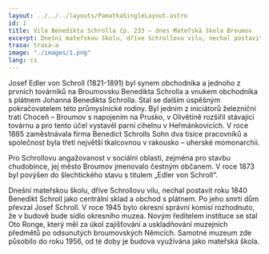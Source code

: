 ```yaml
---
layout: ../../../layouts/PamatkaSingleLayout.astro
id: 1
title: Vila Benedikta Schrolla čp. 233 – dnes Mateřská škola Broumov
excerpt: Dnešní mateřskou školu, dříve Schrollovu vilu, nechal postavit roku 1840 Benedikt Schroll jako centrální sklad a obchod s plátnem. Po jeho smrti dům převzal Josef Schroll. V roce 1945 bylo okresní správní komisí rozhodnuto, že v budově bude sídlo okresního muzea. Novým ředitelem instituce se stal Oto Ronge, který měl za úkol zajišťování a uskladňování muzejních předmětů po odsunutých broumovských Němcích. Samotné muzeum zde působilo do roku 1956, od té doby je budova využívána jako mateřská škola.
trasa: trasa-a
image: "./images/1.png"
lang: cs
---
```


Josef Edler von Schroll (1821-1891) byl synem obchodníka a jednoho z prvních továrníků na Broumovsku Benedikta Schrolla a vnukem obchodníka s plátnem Johanna Benedikta Schrolla. Stal se dalším úspěšným pokračovatelem této průmyslnické rodiny. Byl jedním z iniciátorů železniční trati Choceň – Broumov s napojením na Prusko, v Olivětíně rozšířil stávající továrnu a pro tento účel vystavěl parní cihelnu v Heřmánkovicích. V roce 1885 zaměstnávala firma Benedict Schrolls Sohn dva tisíce pracovníků a společnost byla třetí největší tkalcovnou v rakousko – uherské momonarchii.

Pro Schrollovu angažovanost v sociální oblasti, zejména pro stavbu chudobince, jej město Broumov jmenovalo čestným občanem. V roce 1873 byl povýšen do šlechtického stavu s titulem „Edler von Schroll“.

Dnešní mateřskou školu, dříve Schrollovu vilu, nechal postavit roku 1840 Benedikt Schroll jako centrální sklad a obchod s plátnem. Po jeho smrti dům převzal Josef Schroll. V roce 1945 bylo okresní správní komisí rozhodnuto, že v budově bude sídlo okresního muzea. Novým ředitelem instituce se stal Oto Ronge, který měl za úkol zajišťování a uskladňování muzejních předmětů po odsunutých broumovských Němcích. Samotné muzeum zde působilo do roku 1956, od té doby je budova využívána jako mateřská škola.
